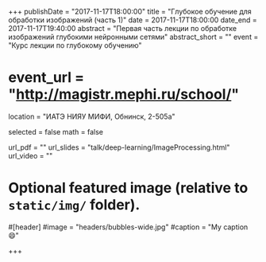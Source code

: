 +++
publishDate = "2017-11-17T18:00:00"
title = "Глубокое обучение для обработки изображений (часть 1)"
date = 2017-11-17T18:00:00
date_end = 2017-11-17T19:40:00
abstract = "Первая часть лекции по обработке изображений глубокими нейронными сетями"
abstract_short = ""
event = "Курс лекции по глубокому обучению"
# event_url = "http://magistr.mephi.ru/school/"
location = "ИАТЭ НИЯУ МИФИ, Обнинск, 2-505а"

selected = false
math = false

url_pdf = ""
url_slides = "talk/deep-learning/ImageProcessing.html"
url_video = ""

# Optional featured image (relative to `static/img/` folder).
#[header]
#image = "headers/bubbles-wide.jpg"
#caption = "My caption :smile:"

+++

